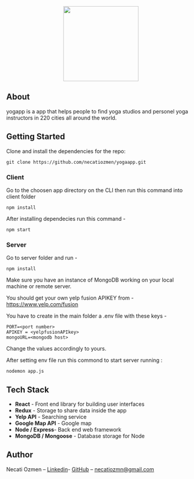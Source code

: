 

<div align="center">
 <img width= "200px" src="https://cdn.pixabay.com/photo/2017/08/16/17/16/flower-of-life-2648527__340.png"></img>
</div>

## About
yogapp is a app that helps people to find yoga studios and personel yoga instructors in 220 cities all around the world.


## Getting Started

Clone and install the dependencies for the repo:

`git clone https://github.com/necatiozmen/yogaapp.git`

### Client

Go to the choosen app directory on the CLI then run this command into client folder

`npm install`

After installing dependecies run this command -

`npm start`

### Server

Go to server folder and run -

`npm install`


Make sure you have an instance of MongoDB working on your local machine or remote server. 

You should get your own yelp fusion APIKEY from -
https://www.yelp.com/fusion

You have to create in the main folder a .env file with these keys -


 <div >

```dotenv
PORT=<port number>
APIKEY = <yelpfusionAPIkey>
mongoURL=<mongodb host>
```


</div>

Change the values accordingly to yours.
 
After setting env file run this commond to start server running :

`nodemon app.js`


## Tech Stack 

* **React** - Front end library for building user interfaces
* **Redux** - Storage to share data inside the app
* **Yelp API** - Searching service
* **Google Map API** - Google map
* **Node / Express**- Back end web framework
* **MongoDB / Mongoose** - Database storage for Node

## Author

Necati Ozmen – [Linkedin](https://www.linkedin.com/in/necatiozmen)- [GitHub](https://github.com/necatiozmen) – necatiozmn@gmail.com
